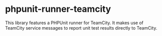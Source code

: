phpunit-runner-teamcity
======================================

This library features a PHPUnit runner for TeamCity. It makes use of TeamCity service messages to report unit test results directly to TeamCity.